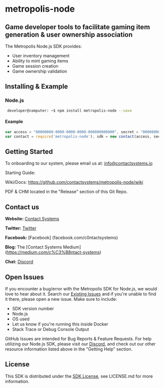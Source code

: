 # metropolis-node
## Game developer tools to facilitate gaming item generation & user ownership association

The Metropolis Node.js SDK provides:

* User inventory management
* Ability to mint gaming items
* Game session creation
* Game ownership validation

## Installing & Example

### Node.js
```sh
 developer@computer: ~$ npm install metropolis-node --save
```

#### Example
```javascript
var access = "00000000-0000-0000-0000-000000000000", secret = "00000000-0000-0000-0000-000000000000";
var contact = require('metropolis-node'), sdk = new contact(access, secret);
```

## Getting Started

To onboarding to our system, please email us at: info@contactsystems.io

Starting Guide: <URL HERE>

Wiki/Docs: https://github.com/contactsystems/metropolis-node/wiki

PDF & CHM located in the "Release" section of this Git Repo.

## Contact us

**Website:** [Contact Systems](https://www.contactsystems.io/)

**Twitter:** [Twitter](https://twitter.com/c0ntactsystems)

**Facebook:** [Facebook] (facebook.com/c0ntactsystems)

**Blog:** The [Contact Systems Medium] (https://medium.com/c%C3%B8ntact-systems)

**Chat:** [Discord](https://discord.gg/J9ntMyU)

## Open Issues
If you encounter a bug/error with the Metropolis SDK for Node.js, we would love to hear about it. Search our [Existing Issues]() and if you're unable to find it there, please open a new issue. Make sure to include:
* SDK version number
* Node.js
* OS used
* Let us know if you're running this inside Docker
* Stack Trace or Debug Console Output

GitHub Issues are intended for Bug Reports & Feature Requests. For help utilizing our Node.js SDK, please visit our [Discord](https://discord.gg/J9ntMyU), and check out our other resource information listed above in the "Getting Help" section.

## License

This SDK is distributed under the [SDK License](), see LICENSE.md for more information.
